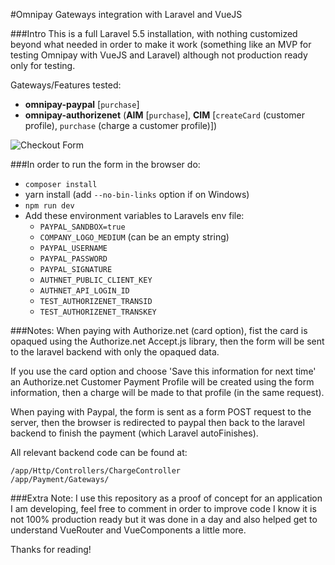#Omnipay Gateways integration with Laravel and VueJS

###Intro
This is a full Laravel 5.5 installation, with nothing customized beyond what needed in order to make it work (something like an MVP for testing Omnipay with VueJS and Laravel) although not production ready only for testing.

Gateways/Features tested:

- __omnipay-paypal__ [`purchase`]
- __omnipay-authorizenet__ (__AIM__ [`purchase`], __CIM__ [`createCard` (customer profile), `purchase` (charge a customer profile)])


![Checkout Form](https://github.com/alberto1el/omnipay-example/blob/master/checkoutForm.png "Checkout Form")

###In order to run the form in the browser do:

- `composer install`
- yarn install (add `--no-bin-links` option if on Windows)
- `npm run dev`
- Add these environment variables to Laravels env file:
  - `PAYPAL_SANDBOX=true`
  - `COMPANY_LOGO_MEDIUM` (can be an empty string)
  - `PAYPAL_USERNAME`
  - `PAYPAL_PASSWORD`
  - `PAYPAL_SIGNATURE`
  - `AUTHNET_PUBLIC_CLIENT_KEY`
  - `AUTHNET_API_LOGIN_ID`
  - `TEST_AUTHORIZENET_TRANSID`
  - `TEST_AUTHORIZENET_TRANSKEY`

###Notes:
When paying with Authorize.net (card option), fist the card is opaqued using the Authorize.net Accept.js library, then the form will be sent to the laravel backend with only the opaqued data.

If you use the card option and choose 'Save this information for next time' an Authorize.net Customer Payment Profile will be created using the form information, then a charge will be made to that profile (in the same request).

When paying with Paypal, the form is sent as a form POST request to the server, then the browser is redirected to paypal then back to the laravel backend to finish the payment (which Laravel autoFinishes).

All relevant backend code can be found at: 

    /app/Http/Controllers/ChargeController
    /app/Payment/Gateways/

###Extra Note:
I use this repository as a proof of concept for an application I am developing, feel free to comment in order to improve code I know it is not 100% production ready but it was done in a day and also helped get to understand VueRouter and VueComponents a little more.

Thanks for reading!
